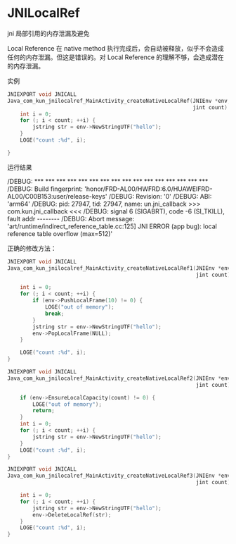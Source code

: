 # JNILocalRef
jni 局部引用的内存泄漏及避免

Local Reference 在 native method 执行完成后，会自动被释放，似乎不会造成任何的内存泄漏。但这是错误的。对 Local Reference 的理解不够，会造成潜在的内存泄漏。

实例
```c
JNIEXPORT void JNICALL
Java_com_kun_jnilocalref_MainActivity_createNativeLocalRef(JNIEnv *env, jobject instance,
                                                           jint count) {
    int i = 0;
    for (; i < count; ++i) {
        jstring str = env->NewStringUTF("hello");
    }
    LOGE("count :%d", i);

}
```

运行结果

/DEBUG: *** *** *** *** *** *** *** *** *** *** *** *** *** *** *** ***
/DEBUG: Build fingerprint: 'honor/FRD-AL00/HWFRD:6.0/HUAWEIFRD-AL00/C00B153:user/release-keys'
/DEBUG: Revision: '0'
/DEBUG: ABI: 'arm64'
/DEBUG: pid: 27947, tid: 27947, name: un.jni_callback >>> com.kun.jni_callback <<<
/DEBUG: signal 6 (SIGABRT), code -6 (SI_TKILL), fault addr --------
/DEBUG: Abort message: 'art/runtime/indirect_reference_table.cc:125] JNI ERROR (app bug): local reference table overflow (max=512)'



正确的修改方法：

```c
JNIEXPORT void JNICALL
Java_com_kun_jnilocalref_MainActivity_createNativeLocalRef1(JNIEnv *env, jobject instance,
                                                            jint count) {

    int i = 0;
    for (; i < count; ++i) {
        if (env->PushLocalFrame(10) != 0) {
            LOGE("out of memory");
            break;
        }
        jstring str = env->NewStringUTF("hello");
        env->PopLocalFrame(NULL);
    }

    LOGE("count :%d", i);
}

JNIEXPORT void JNICALL
Java_com_kun_jnilocalref_MainActivity_createNativeLocalRef2(JNIEnv *env, jobject instance,
                                                            jint count) {

    if (env->EnsureLocalCapacity(count) != 0) {
        LOGE("out of memory");
        return;
    }
    int i = 0;
    for (; i < count; ++i) {
        jstring str = env->NewStringUTF("hello");
    }
    LOGE("count :%d", i);
}

JNIEXPORT void JNICALL
Java_com_kun_jnilocalref_MainActivity_createNativeLocalRef3(JNIEnv *env, jobject instance,
                                                            jint count) {

    int i = 0;
    for (; i < count; ++i) {
        jstring str = env->NewStringUTF("hello");
        env->DeleteLocalRef(str);
    }
    LOGE("count :%d", i);
}
```

